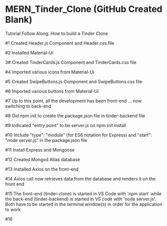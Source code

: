 # MERN_Tinder_Clone (GitHub Created Blank)

Tutorial Follow Along: How to build a Tinder Clone

#1 Created Header.js Component and Header.css file

#2 Installed Material-Ui

3# Created TinderCards.js Component and TinderCards.css file

#4 Imported various icons from Material-Ui

#5 Created SwipeButtons.js Component and SwipeButtons.css file

#6 Imported various buttons from Material-Ui

#7 Up to this point, all the development has been front-end ... now switching to back-end

#8 Did npm init to create the package.json file in tinder-backend file

#9 Indicated "entry point" to be server.js on npm init install

#10 Include "type": "module" (for ES6 notation for Express) and "start": "node server.js" in the package.json file

#11 Install Express and Mongoose

#12 Created Mongod Atlas database

#13 Installed Axios on the front-end

#14 Axios call now retrieves data from the database and renders it on the front end

#15 The front-end (tinder-clone) is started in VS Code with 'npm start' while the back-end (tinder-backend) is started in VS code with 'node server.js'. Both have to be started in the terminal window(s) in order for the application to work

#16